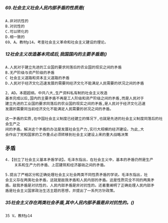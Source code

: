 ##### 69.社会主义社会人民内部矛盾的性质是(
    A.非对抗性的
    B.对抗性的
    C.可以转化的
    D.相一致的
    69、A。教材p14。考查社会主义革命和社会主义建设的理论。

##### 12社会主义改造基本完成后,我国国内的主要矛盾是()
    A.人民对于建立先进的工业国的要求同落后的农业国的现实之间的矛盾
    B.无产阶级与资产阶级的矛盾
    C 社会主义道路和资本主义道路的矛盾
    D.人民对于经济文化迅速发展的需要同经济文化不能满足人民需要的状况之间的矛盾
    
    2、AD。本题超纲。中共八大,生产资料私有制的社会主义改造
    基本完成以后,国内的主要矛盾不再是工人阶级和资产阶级之间的矛盾,而是人民对于
    建立先进的工业国的要求同落后的农业国的现实之间的矛盾,是人民对于经济文化迅速
    发展的需要同当前经济文化不能满足人民需要的状况之间的矛盾。
    
    这一矛盾的实质,在中国社会主义制度已经建立的情况下,也就是先进的社会主义制度同落后的社会生产之
    间的矛盾。解决这个矛盾的办法是发展社会生产力,实行大规模的经济建设。为此,大
    会作出了党和国家的工作重点必须转移到社会主义建设上来的重大战略决策

### 矛盾
    4.【创立了社会主义基本矛盾学说】。毛泽东指出，在社会主义中，基本的矛盾仍然是生产
        关系和生产力的矛盾、上层建筑和经济基础之间的矛盾。
    
    5.提出了严格区分和正确处理社会主义社会两类不同性质矛盾的学说。毛泽东指出，社
    会主义存在两类社会矛盾，这就是敌我矛盾和人民内部的矛盾。这是性质完全不同的两类矛
    盾。敌我矛盾是对抗性的，人民内部矛盾是非对抗性的。还着重阐明了正确处理人民内部矛
    盾是社会主义国家政治生活主题的思想，并提出了一系列方针政策。

##### 35社会主义存在两类社会矛盾,其中人民内部矛盾是非对抗性的。()
    35 V。教材p14




























    